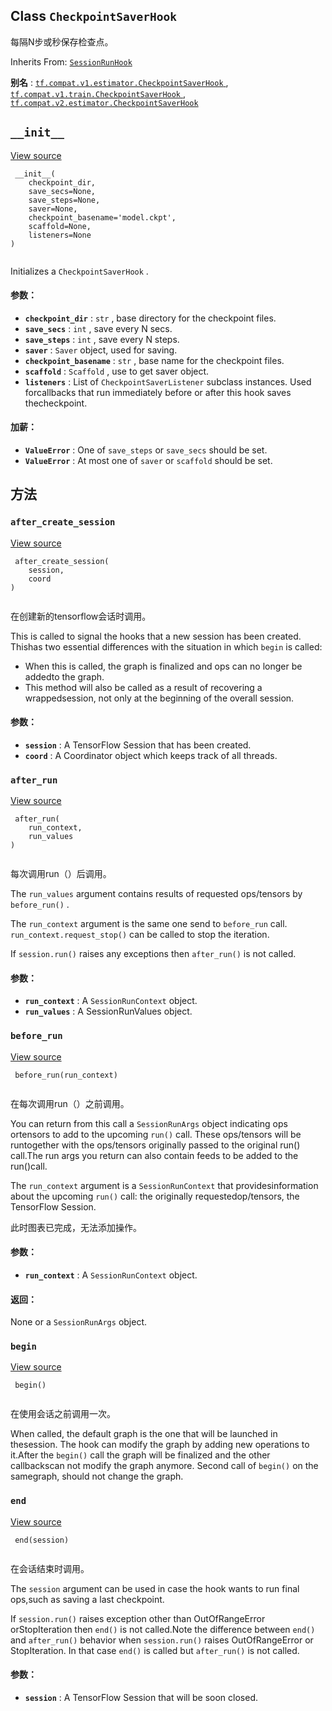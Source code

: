 

## Class  `CheckpointSaverHook` 
每隔N步或秒保存检查点。

Inherits From: [ `SessionRunHook` ](https://tensorflow.google.cn/api_docs/python/tf/estimator/SessionRunHook)

**别名** : [ `tf.compat.v1.estimator.CheckpointSaverHook` ](/api_docs/python/tf/estimator/CheckpointSaverHook), [ `tf.compat.v1.train.CheckpointSaverHook` ](/api_docs/python/tf/estimator/CheckpointSaverHook), [ `tf.compat.v2.estimator.CheckpointSaverHook` ](/api_docs/python/tf/estimator/CheckpointSaverHook)

##  `__init__` 
[View source](https://github.com/tensorflow/tensorflow/blob/r2.0/tensorflow/python/training/basic_session_run_hooks.py#L516-L551)

```
 __init__(
    checkpoint_dir,
    save_secs=None,
    save_steps=None,
    saver=None,
    checkpoint_basename='model.ckpt',
    scaffold=None,
    listeners=None
)
 
```

Initializes a  `CheckpointSaverHook` .

#### 参数：
- **`checkpoint_dir`** :  `str` , base directory for the checkpoint files.
- **`save_secs`** :  `int` , save every N secs.
- **`save_steps`** :  `int` , save every N steps.
- **`saver`** :  `Saver`  object, used for saving.
- **`checkpoint_basename`** :  `str` , base name for the checkpoint files.
- **`scaffold`** :  `Scaffold` , use to get saver object.
- **`listeners`** : List of  `CheckpointSaverListener`  subclass instances. Used forcallbacks that run immediately before or after this hook saves thecheckpoint.


#### 加薪：
- **`ValueError`** : One of  `save_steps`  or  `save_secs`  should be set.
- **`ValueError`** : At most one of  `saver`  or  `scaffold`  should be set.


## 方法


###  `after_create_session` 
[View source](https://github.com/tensorflow/tensorflow/blob/r2.0/tensorflow/python/training/basic_session_run_hooks.py#L565-L581)

```
 after_create_session(
    session,
    coord
)
 
```

在创建新的tensorflow会话时调用。

This is called to signal the hooks that a new session has been created. Thishas two essential differences with the situation in which  `begin`  is called:

- When this is called, the graph is finalized and ops can no longer be addedto the graph.
- This method will also be called as a result of recovering a wrappedsession, not only at the beginning of the overall session.


#### 参数：
- **`session`** : A TensorFlow Session that has been created.
- **`coord`** : A Coordinator object which keeps track of all threads.


###  `after_run` 
[View source](https://github.com/tensorflow/tensorflow/blob/r2.0/tensorflow/python/training/basic_session_run_hooks.py#L586-L595)

```
 after_run(
    run_context,
    run_values
)
 
```

每次调用run（）后调用。

The  `run_values`  argument contains results of requested ops/tensors by `before_run()` .

The  `run_context`  argument is the same one send to  `before_run`  call. `run_context.request_stop()`  can be called to stop the iteration.

If  `session.run()`  raises any exceptions then  `after_run()`  is not called.

#### 参数：
- **`run_context`** : A  `SessionRunContext`  object.
- **`run_values`** : A SessionRunValues object.


###  `before_run` 
[View source](https://github.com/tensorflow/tensorflow/blob/r2.0/tensorflow/python/training/basic_session_run_hooks.py#L583-L584)

```
 before_run(run_context)
 
```

在每次调用run（）之前调用。

You can return from this call a  `SessionRunArgs`  object indicating ops ortensors to add to the upcoming  `run()`  call.  These ops/tensors will be runtogether with the ops/tensors originally passed to the original run() call.The run args you return can also contain feeds to be added to the run()call.

The  `run_context`  argument is a  `SessionRunContext`  that providesinformation about the upcoming  `run()`  call: the originally requestedop/tensors, the TensorFlow Session.

此时图表已完成，无法添加操作。

#### 参数：
- **`run_context`** : A  `SessionRunContext`  object.


#### 返回：
None or a  `SessionRunArgs`  object.

###  `begin` 
[View source](https://github.com/tensorflow/tensorflow/blob/r2.0/tensorflow/python/training/basic_session_run_hooks.py#L556-L563)

```
 begin()
 
```

在使用会话之前调用一次。

When called, the default graph is the one that will be launched in thesession.  The hook can modify the graph by adding new operations to it.After the  `begin()`  call the graph will be finalized and the other callbackscan not modify the graph anymore. Second call of  `begin()`  on the samegraph, should not change the graph.

###  `end` 
[View source](https://github.com/tensorflow/tensorflow/blob/r2.0/tensorflow/python/training/basic_session_run_hooks.py#L597-L602)

```
 end(session)
 
```

在会话结束时调用。

The  `session`  argument can be used in case the hook wants to run final ops,such as saving a last checkpoint.

If  `session.run()`  raises exception other than OutOfRangeError orStopIteration then  `end()`  is not called.Note the difference between  `end()`  and  `after_run()`  behavior when `session.run()`  raises OutOfRangeError or StopIteration. In that case `end()`  is called but  `after_run()`  is not called.

#### 参数：
- **`session`** : A TensorFlow Session that will be soon closed.
